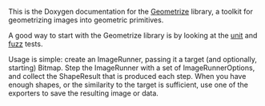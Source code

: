 This is the Doxygen documentation for the [Geometrize](https://github.com/Tw1ddle/geometrize-lib) library, a toolkit for geometrizing images into geometric primitives.

A good way to start with the Geometrize library is by looking at the [unit](https://github.com/Tw1ddle/geometrize-lib-unit-tests) and [fuzz](https://github.com/Tw1ddle/geometrize-lib-fuzzing) tests.

Usage is simple: create an ImageRunner, passing it a target (and optionally, starting) Bitmap. Step the ImageRunner with a set of ImageRunnerOptions, and collect the ShapeResult that is produced each step. When you have enough shapes, or the similarity to the target is sufficient, use one of the exporters to save the resulting image or data.